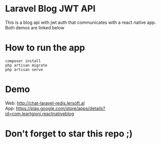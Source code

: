 # Laravel Blog JWT API

This is a blog api with jwt auth that communicates with a react native app. Both demos are linked below<br/>

# How to run the app
	composer install
	php artisan migrate
	php artisan serve

# Demo
Web: http://chat-laravel-redis.lersoft.al <br/>
App: https://play.google.com/store/apps/details?id=com.leartgjoni.reactnativeblog

# Don't forget to star this repo ;)
